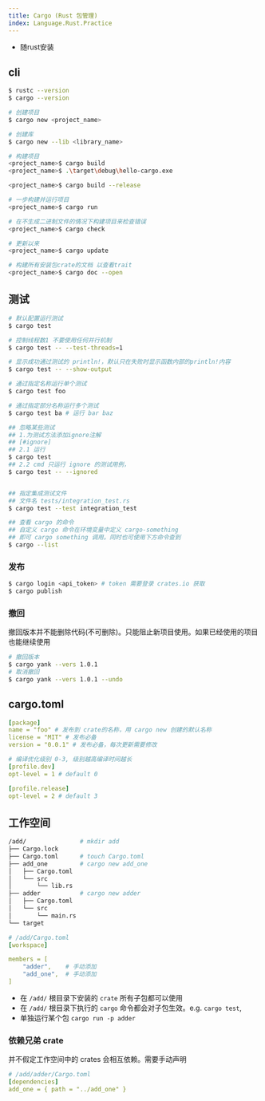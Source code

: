 ```yaml
---
title: Cargo (Rust 包管理)
index: Language.Rust.Practice
---
```


- 随rust安装

## cli 

```bash
$ rustc --version
$ cargo --version 

# 创建项目
$ cargo new <project_name>

# 创建库
$ cargo new --lib <library_name>

# 构建项目
<project_name>$ cargo build 
<project_name>$ .\target\debug\hello-cargo.exe

<project_name>$ cargo build --release

# 一步构建并运行项目
<project_name>$ cargo run

# 在不生成二进制文件的情况下构建项目来检查错误
<project_name>$ cargo check

# 更新以来
<project_name>$ cargo update

# 构建所有安装包crate的文档 以查看trait
<project_name>$ cargo doc --open
```

## 测试

``` bash
# 默认配置运行测试
$ cargo test 

# 控制线程数1 不要使用任何并行机制
$ cargo test -- --test-threads=1 

# 显示成功通过测试的 println!，默认只在失败时显示函数内部的println!内容
$ cargo test -- --show-output

# 通过指定名称运行单个测试
$ cargo test foo

# 通过指定部分名称运行多个测试
$ cargo test ba # 运行 bar baz

## 忽略某些测试
## 1.为测试方法添加ignore注解
## [#ignore]
## 2.1 运行
$ cargo test
## 2.2 cmd 只运行 ignore 的测试用例，
$ cargo test -- --ignored


## 指定集成测试文件
## 文件名 tests/integration_test.rs
$ cargo test --test integration_test 

## 查看 cargo 的命令
## 自定义 cargo 命令在环境变量中定义 cargo-something
## 即可 cargo something 调用。同时也可使用下方命令查到
$ cargo --list

```

### 发布

``` bash
$ cargo login <api_token> # token 需要登录 crates.io 获取
$ cargo publish
```

### 撤回 

撤回版本并不能删除代码(不可删除)。只能阻止新项目使用。如果已经使用的项目也能继续使用

``` bash
# 撤回版本
$ cargo yank --vers 1.0.1
# 取消撤回
$ cargo yank --vers 1.0.1 --undo
```

## cargo.toml

``` yaml
[package]
name = "foo" # 发布到 crate的名称，用 cargo new 创建的默认名称
license = "MIT" # 发布必备
version = "0.0.1" # 发布必备，每次更新需要修改

# 编译优化级别 0-3, 级别越高编译时间越长
[profile.dev] 
opt-level = 1 # default 0

[profile.release]
opt-level = 2 # default 3
```

## 工作空间

``` bash
/add/               # mkdir add
├── Cargo.lock
├── Cargo.toml      # touch Cargo.toml
├── add_one         # cargo new add_one
│   ├── Cargo.toml
│   └── src
│       └── lib.rs
├── adder           # cargo new adder
│   ├── Cargo.toml
│   └── src
│       └── main.rs
└── target
```

``` yaml
# /add/Cargo.toml
[workspace]

members = [
    "adder",    # 手动添加
    "add_one",  # 手动添加
]
```

- 在 `/add/` 根目录下安装的 `crate` 所有子包都可以使用
- 在 `/add/` 根目录下执行的 `cargo` 命令都会对子包生效。e.g. `cargo test`, 
- 单独运行某个包 `cargo run -p adder`


### 依赖兄弟 crate

并不假定工作空间中的 crates 会相互依赖。需要手动声明

``` yaml
# /add/adder/Cargo.toml
[dependencies]
add_one = { path = "../add_one" }
```